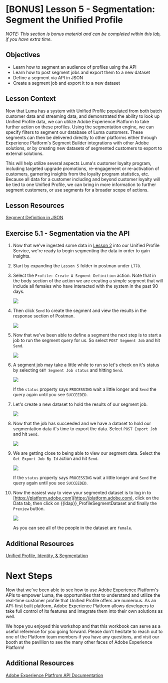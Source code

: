 # [BONUS] Lesson 5 - Segmentation: Segment the Unified Profile

_NOTE: This section is bonus material and can be completed within this lab, if you have extra time._

## Objectives

* Learn how to segment an audience of profiles using the API
* Learn how to post segment jobs and export them to a new dataset
* Define a segment via API in JSON
* Create a segment job and export it to a new dataset

## Lesson Context

Now that Luma has a system with Unified Profile populated from both batch customer data and streaming data, and demonstrated the ability to look up Unified Profile data, we can utilize Adobe Experience Platform to take further action on these profiles. Using the segmentation engine, we can specify filters to segment our database of Luma customers. These segments can then be delivered directly to other platforms either through Experience Platform's Segment Builder integrations with other Adobe solutions, or by creating new datasets of segmented customers to export to external solutions.

This will help utilize several aspects Luma's customer loyalty program, including targeted upgrade promotions, re-engagement or re-activation of customers, garnering insights from the loyalty program statistics, etc. Because all data for a customer including and beyond customer loyalty will be tied to one Unified Profile, we can bring in more information to further segment customers, or use segments for a broader scope of actions.

## Lesson Resources

[Segment Definition in JSON](#linktofile)

## Exercise 5.1 - Segmentation via the API

1.  Now that we've ingested some data in [Lesson 2](#lesson-2---data-ingesting-data-via-batch-ingestion) into our Unified Profile Service, we're ready to begin segmenting the data in order to gain insights.
1.  Start by expanding the `Lesson 5` folder in postman under `L778`.
1.  Select the `Profile: Create A Segment Definition` action. Note that in the body section of the action we are creating a simple segment that will include all females who have interacted with the system in the past 90 days.

    ![](assets/create_segment.png)

1. Then click `Send` to create the segment and view the results in the response section of Postman.

    ![](assets/create_segment_result.png)

1. Now that we've been able to define a segment the next step is to start a job to run the segment query for us. So select `POST Segment Job` and hit `Send`.

    ![](assets/create_segment_job.png)

1. A segment job may take a little while to run so let's check on it's status by selecting `GET Segment Job status` and hitting `Send`.

    ![](assets/create_segment_job_status.png)

    If the `status` property says `PROCESSING` wait a little longer and `Send` the query again until you see `SUCCEEDED`.

1. Let's create a new dataset to hold the results of our segment job.

    ![](assets/create_segment_dataset.png)

1. Now that the job has succeeded and we have a dataset to hold our segmentation data it's time to export the data. Select `POST Export Job` and hit `Send`.

    ![](assets/create_segment_export.png)

1. We are getting close to being able to view our segment data. Select the `Get Export Job By Id` action and hit `Send`.

    ![](assets/create_segment_export_success.png)

    If the `status` property says `PROCESSING` wait a little longer and `Send` the query again until you see `SUCCEEDED`.

1. Now the easiest way to view your segmented dataset is to log in to [https://platform.adobe.com](https://platform.adobe.com), click on the Data tab, then click on {{ldap}}\_ProfileSegmentDataset and finally the `Preview` button.

    ![](assets/create_segment_final.png)

    As you can see all of the people in the dataset are `female`.

## Additional Resources

[Unified Profile, Identity, & Segmentation](https://www.adobe.io/apis/experienceplatform/home/profile-identity-segmentation.html)

# Next Steps

Now that we've been able to see how to use Adobe Experience Platform's APIs to empower Luma, the opportunities that to understand and utilize the real-time customer profile that Unified Profile offers are numerous. As an API-first built platform, Adobe Experience Platform allows developers to take full control of its features and integrate them into their own solutions as well.

We hope you enjoyed this workshop and that this workbook can serve as a useful reference for you going forward. Please don't hesitate to reach out to one of the Platform team members if you have any questions, and visit our booth at the pavillion to see the many other faces of Adobe Experience Platform!

## Additional Resources

[Adobe Experience Platfrom API Documentation](https://www.adobe.io/apis/experienceplatform/home.html)
